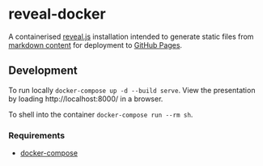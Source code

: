 # reveal-docker

A containerised [reveal.js](https://github.com/hakimel/reveal.js) installation intended to generate static files from [markdown content](https://revealjs.com/markdown/#external-markdown) for deployment to [GitHub Pages](https://pages.github.com/).

## Development

To run locally `docker-compose up -d --build serve`. View the presentation by loading http://localhost:8000/ in a browser.

To shell into the container `docker-compose run --rm sh`.

### Requirements
- [docker-compose](https://docs.docker.com/compose/)
